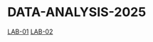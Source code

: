 # DATA-ANALYSIS-2025
[LAB-01](https://github.com/SHIVASHANKAR-KODURI/DATA-ANALYSIS-2025/blob/main/2203A52154_D_A-LAB-1.ipynb)
[LAB-02](https://github.com/SHIVASHANKAR-KODURI/DATA-ANALYSIS-2025/blob/main/2203A52154_B34_DAUP_LAB_2.ipynb)
